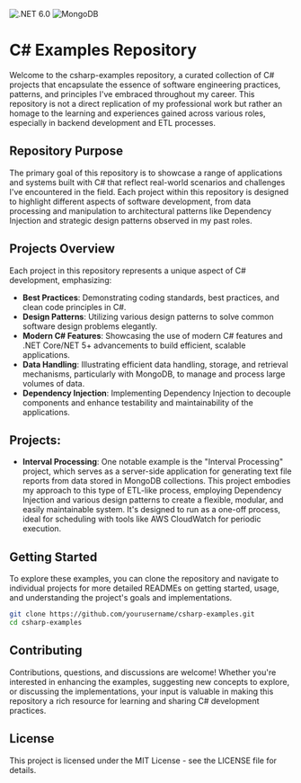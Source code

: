 ![.NET 6.0](https://img.shields.io/badge/.NET-6.0-blueviolet) ![MongoDB](https://img.shields.io/badge/MongoDB-%234ea94b.svg?&logo=mongodb&labelColor=white)

# C# Examples Repository
Welcome to the csharp-examples repository, a curated collection of C# projects that encapsulate the essence of software engineering practices, patterns, and principles I've embraced throughout my career. This repository is not a direct replication of my professional work but rather an homage to the learning and experiences gained across various roles, especially in backend development and ETL processes.

## Repository Purpose
The primary goal of this repository is to showcase a range of applications and systems built with C# that reflect real-world scenarios and challenges I've encountered in the field. Each project within this repository is designed to highlight different aspects of software development, from data processing and manipulation to architectural patterns like Dependency Injection and strategic design patterns observed in my past roles.

## Projects Overview
Each project in this repository represents a unique aspect of C# development, emphasizing:

- **Best Practices**: Demonstrating coding standards, best practices, and clean code principles in C#.
- **Design Patterns**: Utilizing various design patterns to solve common software design problems elegantly.
- **Modern C# Features**: Showcasing the use of modern C# features and .NET Core/NET 5+ advancements to build efficient, scalable applications.
- **Data Handling**: Illustrating efficient data handling, storage, and retrieval mechanisms, particularly with MongoDB, to manage and process large volumes of data.
- **Dependency Injection**: Implementing Dependency Injection to decouple components and enhance testability and maintainability of the applications.

## Projects:
- **Interval Processing**:
One notable example is the "Interval Processing" project, which serves as a server-side application for generating text file reports from data stored in MongoDB collections. This project embodies my approach to this type of ETL-like process, employing Dependency Injection and various design patterns to create a flexible, modular, and easily maintainable system. It's designed to run as a one-off process, ideal for scheduling with tools like AWS CloudWatch for periodic execution.

## Getting Started
To explore these examples, you can clone the repository and navigate to individual projects for more detailed READMEs on getting started, usage, and understanding the project's goals and implementations.

```bash 
git clone https://github.com/yourusername/csharp-examples.git 
cd csharp-examples
```

## Contributing
Contributions, questions, and discussions are welcome! Whether you're interested in enhancing the examples, suggesting new concepts to explore, or discussing the implementations, your input is valuable in making this repository a rich resource for learning and sharing C# development practices.

## License
This project is licensed under the MIT License - see the LICENSE file for details.